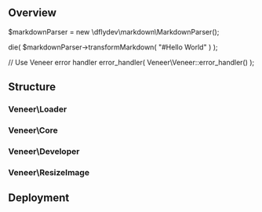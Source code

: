 ## Overview


  $markdownParser = new \dflydev\markdown\MarkdownParser();

  die( $markdownParser->transformMarkdown( "#Hello World" ) );

  // Use Veneer error handler
  error_handler( Veneer\Veneer::error_handler() );

## Structure

### Veneer\Loader

### Veneer\Core

### Veneer\Developer

### Veneer\ResizeImage

## Deployment